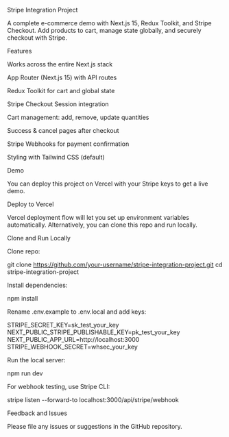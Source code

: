 Stripe Integration Project

A complete e-commerce demo with Next.js 15, Redux Toolkit, and Stripe Checkout.
Add products to cart, manage state globally, and securely checkout with Stripe.

Features

Works across the entire Next.js stack

App Router (Next.js 15) with API routes

Redux Toolkit for cart and global state

Stripe Checkout Session integration

Cart management: add, remove, update quantities

Success & cancel pages after checkout

Stripe Webhooks for payment confirmation

Styling with Tailwind CSS (default)

Demo

You can deploy this project on Vercel with your Stripe keys to get a live demo.

Deploy to Vercel

Vercel deployment flow will let you set up environment variables automatically.
Alternatively, you can clone this repo and run locally.

Clone and Run Locally

Clone repo:

git clone https://github.com/your-username/stripe-integration-project.git
cd stripe-integration-project


Install dependencies:

npm install


Rename .env.example to .env.local and add keys:

STRIPE_SECRET_KEY=sk_test_your_key
NEXT_PUBLIC_STRIPE_PUBLISHABLE_KEY=pk_test_your_key
NEXT_PUBLIC_APP_URL=http://localhost:3000
STRIPE_WEBHOOK_SECRET=whsec_your_key


Run the local server:

npm run dev


For webhook testing, use Stripe CLI:

stripe listen --forward-to localhost:3000/api/stripe/webhook

Feedback and Issues

Please file any issues or suggestions in the GitHub repository.
